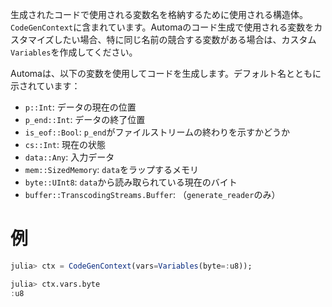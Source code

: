 生成されたコードで使用される変数名を格納するために使用される構造体。`CodeGenContext`に含まれています。Automaのコード生成で使用される変数をカスタマイズしたい場合、特に同じ名前の競合する変数がある場合は、カスタム`Variables`を作成してください。

Automaは、以下の変数を使用してコードを生成します。デフォルト名とともに示されています：

  * `p::Int`: データの現在の位置
  * `p_end::Int`: データの終了位置
  * `is_eof::Bool`: `p_end`がファイルストリームの終わりを示すかどうか
  * `cs::Int`: 現在の状態
  * `data::Any`: 入力データ
  * `mem::SizedMemory`: `data`をラップするメモリ
  * `byte::UInt8`: `data`から読み取られている現在のバイト
  * `buffer::TranscodingStreams.Buffer`: （`generate_reader`のみ）

# 例

```julia
julia> ctx = CodeGenContext(vars=Variables(byte=:u8));

julia> ctx.vars.byte
:u8
```
